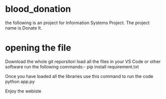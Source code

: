 # blood_donation
the following is an project for Information Systems Project.
The project name is Donate It.

# opening the file
Download the whole git reporsitori
load all the files in your VS Code or other software 
run the following commands:-
pip install requirement.txt

Once you have loaded all the libraries 
use this command to run the code 
python app.py

Enjoy the webiste 
